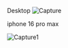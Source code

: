Desktop
![Capture](https://github.com/user-attachments/assets/f280e9f2-d7c7-4853-a6e1-b388b37866a1)




iphone 16 pro max

![Capture1](https://github.com/user-attachments/assets/303a4dac-e69c-47c2-a294-e6e6653f7c74)
